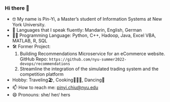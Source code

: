 ### Hi there 👋 
- 🤓 My name is Pin-Yi, a Master’s student of Information Systems at New York University.
- 💬 Languages that I speak fluently: Mandarin, English, German
- 👩‍💻 Programming Language: Python, C++, Hadoop, Java, Excel VBA, MATLAB, R, SQL
- 🛠 Former Project:
  1. Building Recommendations Microservice for an eCommerce website. 
  GitHub Repo: `https://github.com/nyu-summer2022-devops/recommendations`
  2. Streamline the integration of the simulated trading system and the competition platform
- Hobby: Traveling🏖, Cooking🧑🏻‍🍳, Dancing💃
- 📫 How to reach me: pinyi.chiu@nyu.edu
- 😄 Pronouns: she/ her/ hers

<!--
**rayichiu/rayichiu** is a ✨ _special_ ✨ repository because its `README.md` (this file) appears on your GitHub profile.

Here are some ideas to get you started:

- 🔭 I’m currently working on ...
- 🌱 I’m currently learning ...
- 👯 I’m looking to collaborate on ...
- 🤔 I’m looking for help with ...
- 📫 How to reach me: ...
- 😄 Pronouns: ...
- ⚡ Fun fact: ...
-->
